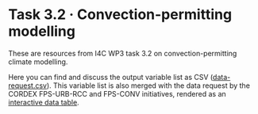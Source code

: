 # Task 3.2 · Convection-permitting modelling

These are resources from I4C WP3 task 3.2 on convection-permitting climate modelling.

Here you can find and discuss the output variable list as CSV ([data-request.csv](./data-request.csv)).
This variable list is also merged with the data request by the CORDEX FPS-URB-RCC and FPS-CONV initiatives, rendered as an [interactive data table](https://impetus4change.github.io/T32-CPRCM/data-request-i4c-merged.html). 

